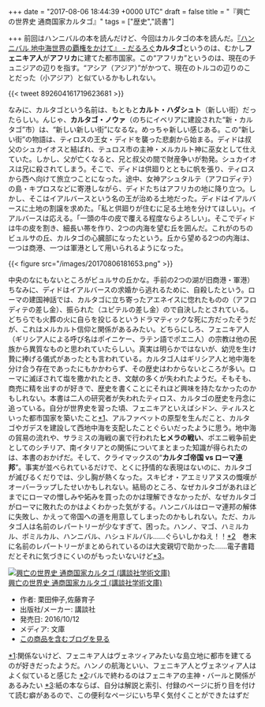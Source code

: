 
+++
date = "2017-08-06 18:44:39 +0000 UTC"
draft = false
title = "『興亡の世界史 通商国家カルタゴ』"
tags = ["歴史","読書"]

+++
前回はハンニバルの本を読んだけど、今回はカルタゴの本を読んだ。[『ハンニバル 地中海世界の覇権をかけて』 - だるろぐ](http://blog.daruyanagi.jp/entry/2017/07/26/125808)**カルタゴ**というのは、むかし**フェニキア人**が**アフリカ**に建てた都市国家。この“アフリカ”というのは、現在のチュニジアの辺りを指す。“アシア（アジア）”がかつて、現在のトルコの辺りのことだった（小アジア）と似ているかもしれない。

{{< tweet 892604161719623681 >}}

なみに、カルタゴという名前は、もともと**カルト・ハダシュト**（新しい街）だったらしい。んじゃ、**カルタゴ・ノウァ**（のちにイベリアに建設された“新・カルタゴ”市）は、“新しい新しい街”になるな。めっちゃ新しい感じある。この“新しい街”の物語は、ティロスの王女・ディドを襲った悲劇から始まる。ディドは叔父のシュカイオスと結ばれ、テュロス市の主神・メルカルト神に巫女として仕えていた。しかし、父が亡くなると、兄と叔父の間で財産争いが勃発。シュカイオスは兄に殺されてしまう。そこで、ディドは供廻りとともに帆を張り、ティロスから西へ向けて旅立つことになった。途中、女神アシュタルテ（アフロディテ）の島・キプロスなどに寄港しながら、ディドたちはアフリカの地に降り立つ。しかし、そこはイアルバースという名の王が治める土地だった。ディドはイアルバースに土地の割譲を求めた。「私と供廻りが住むに足る土地を分けてほしい」。イアルバースは応える。「一頭の牛の皮で覆える程度ならよろしい」。そこでディドは牛の皮を割き、細長い帯を作り、2つの内海を望む丘を囲んだ。これがのちのビュルサの丘、カルタゴの心臓部になったという。丘から望める2つの内海は、一つは商港、一つは軍港として用いられるようになった。

{{< figure src="/images/20170806181653.png"  >}}

中央のなにもないところがビュルサの丘かな。手前の2つの湖が旧商港・軍港）ちなみに、ディドはイアルバースの求婚から逃れるために、自殺したという。ローマの建国神話では、カルタゴに立ち寄ったアエネイスに惚れたものの（アフロディテの差し金）、振られた（ユピテルの差し金）ので自決したとされている。どちらでも火葬の火に自らを投じるというドラマティックな死に方だったそうだが、これはメルカルト信仰と関係があるみたい。どちらにしろ、フェニキア人（ギリシア人による呼び名はポイニケー、ラテン語でポエニ人）の宗教は他の民族から異質なものと思われていたらしい。真実は明らかではないが、幼児を生け贄に捧げる儀式があったとも言われている。カルタゴ人はギリシア人と地中海を分け合う存在であったにもかかわらず、その歴史はわからないところが多い。ローマに滅ぼされて塩を撒かれたとき、文献の多くが失われたようだ。そもそも、商売に精を出すのが好きで、歴史を書くことにそれほど興味を持たなかったのかもしれない。本書は二人の研究者が失われたティロス、カルタゴの歴史を丹念に追っている。自分が世界史を習った頃、フェニキアといえばシドン、ティルスといった都市国家を築いたこと<a href="#f-949b25cb" name="fn-949b25cb" title="関係ないけど、フェニキア人はヴェネツィアみたいな島立地に都市を建てるのが好きだったようだ。ハンノの航海といい、フェニキア人とヴェネツィア人はよく似ていると感じた">*1</a>、アルファベットの原型を生んだこと、カルタゴやガデスを建設して西地中海を支配したことぐらいだったように思う。地中海の貿易の流れや、サラミスの海戦の裏で行われた**ヒメラの戦い**、ポエニ戦争前史としてのシチリア、南イタリアとの関係についてまとまった知識が得られたのは、本書のおかげだ。そして、クライマックスの“**カルタゴ帝国 vs ローマ連邦**”。事実が並べられているだけで、とくに抒情的な表現はないのに、カルタゴが滅びるくだりでは、少し胸が熱くなった。スキピオ・アエミリアヌスの慨嘆がオーバーラップしたせいかもしれない。結局のところ、なぜカルタゴがあれほどまでにローマの憎しみや妬みを買ったのかは理解できなかったが、なぜカルタゴがローマに敗れたのかはよくわかった気がする。ハンニバルはローマ連邦の解体に失敗し、かえって帝国への道を用意してしまったのかもしれない。ただ、カルタゴ人は名前のレパートリーが少なすぎて、困った。ハンノ、マゴ、ハミルカル、ボミルカル、ハンニバル、ハシュドルバル……ぐらいしかねえ！！<a href="#f-49df0bd1" name="fn-49df0bd1" title="バルで終わるのはフェニキアの主神・バールと関係があるみたい">*2</a>　巻末に名前のレパートリーがまとめられているのは大変親切で助かった……電子書籍だとそれに気づきにくいのがもったいないけど<a href="#f-cf0242ab" name="fn-cf0242ab" title="紙の本ならば、自分は解説と索引、付録のページに折り目を付けて読む癖があるので、この便利なページにいち早く気付くことができたはずだ">*3</a>。<div class="hatena-asin-detail"><a href="http://www.amazon.co.jp/exec/obidos/ASIN/4062923874/bestylesnet-22/"><img src="https://images-fe.ssl-images-amazon.com/images/I/51ovZX0gb5L._SL160_.jpg" class="hatena-asin-detail-image" alt="興亡の世界史 通商国家カルタゴ (講談社学術文庫)" title="興亡の世界史 通商国家カルタゴ (講談社学術文庫)"/></a><div class="hatena-asin-detail-info"><a href="http://www.amazon.co.jp/exec/obidos/ASIN/4062923874/bestylesnet-22/">興亡の世界史 通商国家カルタゴ (講談社学術文庫)</a><ul><li><span class="hatena-asin-detail-label">作者:</span> 栗田伸子,佐藤育子</li><li><span class="hatena-asin-detail-label">出版社/メーカー:</span> 講談社</li><li><span class="hatena-asin-detail-label">発売日:</span> 2016/10/12</li><li><span class="hatena-asin-detail-label">メディア:</span> 文庫</li><li><a href="http://d.hatena.ne.jp/asin/4062923874/bestylesnet-22" target="_blank">この商品を含むブログを見る</a></li></ul></div><div class="hatena-asin-detail-foot"></div></div>
<div class="footnote">
<a href="#fn-949b25cb" name="f-949b25cb" class="footnote-number">*1</a><span class="footnote-delimiter">:</span><span class="footnote-text">関係ないけど、フェニキア人はヴェネツィアみたいな島立地に都市を建てるのが好きだったようだ。ハンノの航海といい、フェニキア人とヴェネツィア人はよく似ていると感じた</span>
<a href="#fn-49df0bd1" name="f-49df0bd1" class="footnote-number">*2</a><span class="footnote-delimiter">:</span><span class="footnote-text">バルで終わるのはフェニキアの主神・バールと関係があるみたい</span>
<a href="#fn-cf0242ab" name="f-cf0242ab" class="footnote-number">*3</a><span class="footnote-delimiter">:</span><span class="footnote-text">紙の本ならば、自分は解説と索引、付録のページに折り目を付けて読む癖があるので、この便利なページにいち早く気付くことができたはずだ</span>
</div>

